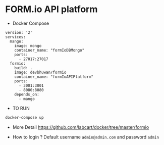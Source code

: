 # FORM.io API platform
- Docker Compose
```
version: '2'
services:
  mango:
    image: mongo
    container_name: "formIoDBMongo"
    ports:
      - 27017:27017
  formio:
    build: .
    image: devbhuwan/formio
    container_name: "formIoAPIPlatform"
    ports:
      - 3001:3001
      - 8080:8080
    depends_on:
      - mango
```

- TO RUN
```bash
docker-compose up
```
- More Detail
 https://github.com/labcart/docker/tree/master/formio

- How to login ?
Default username `admin@admin.com` and password `admin`
